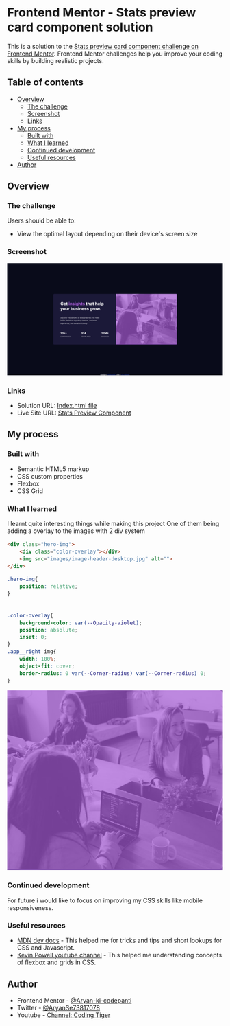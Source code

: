 # Frontend Mentor - Stats preview card component solution

This is a solution to the [Stats preview card component challenge on Frontend Mentor](https://www.frontendmentor.io/challenges/stats-preview-card-component-8JqbgoU62). Frontend Mentor challenges help you improve your coding skills by building realistic projects. 

## Table of contents

- [Overview](#overview)
  - [The challenge](#the-challenge)
  - [Screenshot](#screenshot)
  - [Links](#links)
- [My process](#my-process)
  - [Built with](#built-with)
  - [What I learned](#what-i-learned)
  - [Continued development](#continued-development)
  - [Useful resources](#useful-resources)
- [Author](#author)

## Overview

### The challenge

Users should be able to:

- View the optimal layout depending on their device's screen size

### Screenshot

![](./readme-assets/screenshot.png)

### Links

- Solution URL: [Index.html file](./index.html)
- Live Site URL: [Stats Preview Component](https://aryan-ki-codepanti.github.io/stats-preview-card-component/)

## My process

### Built with

- Semantic HTML5 markup
- CSS custom properties
- Flexbox
- CSS Grid

### What I learned

I learnt quite interesting things while making this project
One of them being adding a overlay to the images with 2 div system 


```html
<div class="hero-img">
    <div class="color-overlay"></div>
    <img src="images/image-header-desktop.jpg" alt="">
</div>
```

```css
.hero-img{
    position: relative;
}


.color-overlay{
    background-color: var(--Opacity-violet);
    position: absolute;
    inset: 0;
}
.app__right img{
    width: 100%;
    object-fit: cover;
    border-radius: 0 var(--Corner-radius) var(--Corner-radius) 0;
}
```

![](./readme-assets/overlay.png)

### Continued development

For future i would like to focus on improving my CSS skills like mobile responsiveness. 

### Useful resources

- [MDN dev docs](https://developer.mozilla.org/) - This helped me for tricks and tips and short lookups for CSS and Javascript.
- [Kevin Powell youtube channel](https://www.youtube.com/kepowob) - This helped me  understanding concepts of flexbox and grids in CSS.

## Author

- Frontend Mentor - [@Aryan-ki-codepanti](https://www.frontendmentor.io/profile/Aryan-ki-codepanti)
- Twitter - [@AryanSe73817078](https://www.twitter.com/AryanSe73817078)
- Youtube - [Channel: Coding Tiger](https://www.youtube.com/channel/UCkz7TnVuNBGEQOTa77lmZfA)
